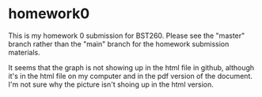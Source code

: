 # homework0
This is my homework 0 submission for BST260. Please see the "master" branch rather than the "main" branch for the homework submission materials. 

It seems that the graph is not showing up in the html file in github, although it's in the html file on my computer and in the pdf version of the document. I'm not sure why the picture isn't shoing up in the html version. 
